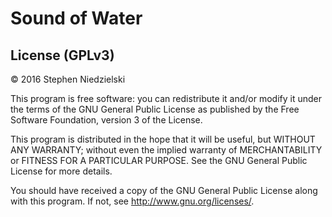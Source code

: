 # Sound of Water

## License (GPLv3)
© 2016 Stephen Niedzielski

This program is free software: you can redistribute it and/or modify it
under the terms of the GNU General Public License as published by the
Free Software Foundation, version 3 of the License.

This program is distributed in the hope that it will be useful, but
WITHOUT ANY WARRANTY; without even the implied warranty of
MERCHANTABILITY or FITNESS FOR A PARTICULAR PURPOSE. See the GNU General
Public License for more details.

You should have received a copy of the GNU General Public License along
with this program.  If not, see <http://www.gnu.org/licenses/>.